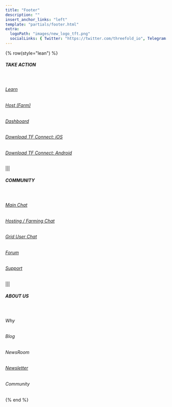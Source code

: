 ```yaml
---
title: "Footer"
description: ""
insert_anchor_links: "left"
template: "partials/footer.html"
extra:
  logoPath: "images/new_logo_tft.png"
  socialLinks: { Twitter: "https://twitter.com/threefold_io", Telegram: "https://t.me/threefoldnews", Github: "https://github.com/threefoldfoundation", Github2: "https://github.com/threefoldtech"}
---
```


{% row(style="lean") %}

##### TAKE ACTION

<br>

###### [Learn](https://manual.grid.tf/)

###### [Host (Farm)](https://docs.threefold.io/docs/nodes/guides/create_farm)

###### [Dashboard](https://dashboard.grid.tf/)

###### [Download TF Connect: iOS](https://apps.apple.com/us/app/3bot-login/id1459845885)

###### [Download TF Connect: Android](https://play.google.com/store/apps/details?id=org.jimber.threebotlogin&hl=en_US)

|||

##### <span class="text-gray-100">COMMUNITY</span>

<br>

###### [Main Chat](https://t.me/threefold)

###### [Hosting / Farming Chat](https://t.me/threefoldfarmers)

###### [Grid User Chat](https://t.me/threefoldtesting)

###### [Forum](https://forum.threefold.io/)

###### [Support](https://threefoldfaq.crisp.help/en/)

|||

##### ABOUT US

<br>

<h6><a target="_self" onclick="window.location.href='/about'">Why</a></h6>

<h6><a target="_self" onclick="window.location.href='/blog'">Blog</a></h6>

<h6><a target="_self" onclick="window.location.href='/newsroom'">NewsRoom</a></h6>

<h6><a target="_self" href="javascript:;" onclick="ml_account('webforms', '3562741', 'n7q9l7', 'show')">Newsletter</a></h6>

<h6><a target="_self" onclick="window.location.href='/community'">Community</a></h6>



{% end %}